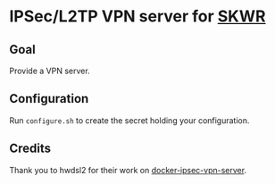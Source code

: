 # IPSec/L2TP VPN server for [SKWR](https://github.com/Roming22/skwr)

## Goal
Provide a VPN server.

## Configuration
Run `configure.sh` to create the secret holding your configuration.

## Credits
Thank you to hwdsl2 for their work on [docker-ipsec-vpn-server](https://github.com/hwdsl2/docker-ipsec-vpn-server).

